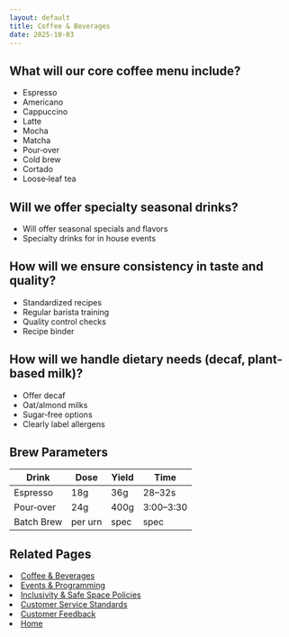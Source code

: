 ```yaml
---
layout: default
title: Coffee & Beverages
date: 2025-10-03
---
```


## What will our core coffee menu include?
- Espresso
- Americano
- Cappuccino
- Latte
- Mocha
- Matcha
- Pour‑over
- Cold brew
- Cortado 
- Loose‑leaf tea

## Will we offer specialty seasonal drinks?
- Will offer seasonal specials and flavors
- Specialty drinks for in house events 

## How will we ensure consistency in taste and quality?
- Standardized recipes
- Regular barista training
- Quality control checks
- Recipe binder 

## How will we handle dietary needs (decaf, plant-based milk)?
- Offer decaf
- Oat/almond milks
- Sugar‑free options 
- Clearly label allergens


## Brew Parameters 

| Drink | Dose | Yield | Time |
|---|---|---|---|
| Espresso | 18g | 36g | 28–32s |
| Pour‑over | 24g | 400g | 3:00–3:30 |
| Batch Brew | per urn | spec | spec |

## Related Pages
<li><a href="{{ site.baseurl }}/product/drinks.html">Coffee & Beverages</a></li>
<li><a href="{{ site.baseurl }}/product/events.html">Events & Programming</a></li>
<li><a href="{{ site.baseurl }}/product/policies.html">Inclusivity & Safe Space Policies</a></li>
<li><a href="{{ site.baseurl }}/product/standards.html">Customer Service Standards</a></li>
<li><a href="{{ site.baseurl }}/product/surveys.html">Customer Feedback</a></li>
<li><a href="{{ site.baseurl }}/index.html">Home</a></li>

